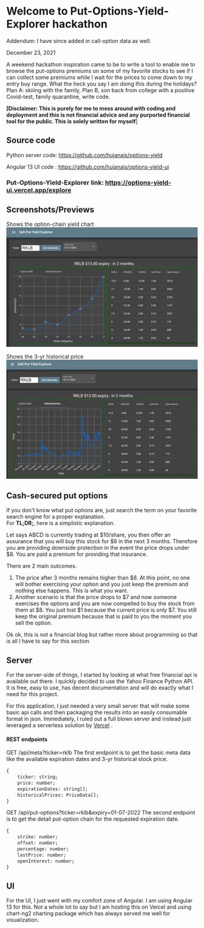 # Welcome to Put-Options-Yield-Explorer hackathon
Addendum: I have since added in call-option data as well.  

December 23, 2021

A weekend hackathon inspiration came to be to write a tool to enable me to browse the put-options premiums on some of my favorite stocks to see if I can collect some premiums while I wait for the prices to come down to my entry buy range.  What the heck you say I am doing this during the holidays?  Plan A: skiiing with the family, Plan B, son back from college with a positive Covid-test, family quarantine, write code.  

**[Disclaimer: This is purely for me to mess around with coding and deployment and this is not financial advice and any purported financial tool for the public.  This is solely written for myself**]

## Source code
Python server code: https://github.com/hujanais/options-yield

Angular 13 UI code : https://github.com/hujanais/options-yield-ui

### Put-Options-Yield-Explorer link: https://options-yield-ui.vercel.app/explore

## Screenshots/Previews

Shows the option-chain yield chart
![alt_text](https://github.com/hujanais/options-yield-explorer/blob/main/options-1.PNG)

Shows the 3-yr historical price
![alt_text](https://github.com/hujanais/options-yield-explorer/blob/main/options-2.PNG)

## Cash-secured put options
If you don't know what put options are, just search the term on your favorite search engine for a proper explanation.  
For **TL;DR;**, here is a simplistic explanation.

Let says ABCD is currently trading at $10/share, you then offer an assurance that you will buy this stock for $8 in the next 3 months.  Therefore you are providing downside protection in the event the price drops under $8.  You are paid a premium for providing that insurance.  

There are 2 main outcomes.  

 1. The price after 3 months remains higher than $8.  At this point, no one will bother exercising your option and you just keep the premium and nothing else happens.  This is what you want.
 2. Another scenario is that the price drops to $7 and now someone exercises the options and you are now compelled to buy the stock from them at $8.  You just lost $1 because the current price is only $7.  You still keep the original premium because that is paid to you the moment you sell the option.

Ok ok, this is not a financial blog but rather more about programming so that is all I have to say for this section

## Server

For the server-side of things, I started by looking at what free financial api is available out there.  I quickly decided to use the Yahoo Finance Python API.  It is free, easy to use, has decent documentation and will do exactly what I need for this project. 

For this application, I just needed a very small server that will make some basic api calls and then packaging the results into an easily consumable format in json.  Immediately, I ruled out a full blown server and instead just leveraged a serverless solution by [Vercel](http://vercel.com) .

#### REST endpoints

GET /api/meta?ticker=rklb
	The first endpoint is to get the basic meta data like the available expiration dates and 3-yr historical stock price.
	
	{
		ticker: string;
		price: number;	
		expirationDates: string[];
		historicalPrices: PriceData[];
	}
	
GET /api/put-options?ticker=rklb&expiry=01-07-2022
	The second endpoint is to get the detail put-option chain for the requested expiration date.
	
    {
		strike: number;
		offset: number;
		percentage: number;
		lastPrice: number;
		openInterest: number;
	}
	
## UI
For the UI, I just went with my comfort zone of Angular.  I am using Angular 13 for this.  Not a whole lot to say but I am hosting this on Vercel and using chart-ng2 charting package which has always served me well for visualization.
